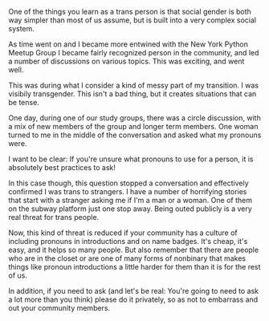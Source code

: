 One of the things you learn as a trans person is that social gender is both
way simpler than most of us assume, but is built into a very complex social
system.

As time went on and I became more entwined with the New York Python Meetup
Group I became fairly recognized person in the community, and led a number of
discussions on various topics. This was exciting, and went well.

This was during what I consider a kind of messy part of my transition. I was
visibily transgender. This isn't a bad thing, but it creates situations that
can be tense.

One day, during one of our study groups, there was a circle discussion, with a
mix of new members of the group and longer term members. One woman turned to me
in the middle of the conversation and asked what my pronouns were.

I want to be clear: If you're unsure what pronouns to use for a person, it is
absolutely best practices to ask!

In this case though, this question stopped a conversation and effectively
confirmed I was trans to strangers. I have a number of horrifying stories 
that start with a stranger asking me if I'm a man or a woman. One of them on
the subway platform just one stop away. Being outed publicly is a very real
threat for trans people.

Now, this kind of threat is reduced if your community has a culture of
including pronouns in introductions and on name badges. It's cheap, it's easy,
and it helps so many people. But also remember that there are people who are in
the closet or are one of many forms of nonbinary that makes things like pronoun
introductions a little harder for them than it is for the rest of us.

In addition, if you need to ask (and let's be real: You're going to need to ask
a lot more than you think) please do it privately, so as not to embarrass and
out your community members.

